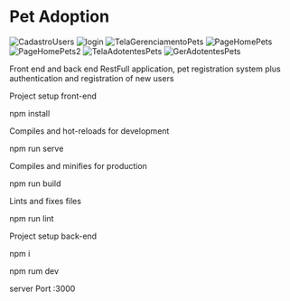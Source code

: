 # Pet Adoption
![CadastroUsers](https://user-images.githubusercontent.com/74667076/161403812-bfcd7dc9-2d26-4942-b6f5-7e81b9ee2a59.png)
![login](https://user-images.githubusercontent.com/74667076/161403813-2b37e663-2f20-42fb-bbee-d2f3145696eb.png)
![TelaGerenciamentoPets](https://user-images.githubusercontent.com/74667076/161403818-63e8334f-5a5a-4008-8995-021f020c5467.png)
![PageHomePets](https://user-images.githubusercontent.com/74667076/161403814-87863fbd-4ff2-4256-b5e4-47b80d0a8c0f.png)
![PageHomePets2](https://user-images.githubusercontent.com/74667076/161403816-51476c44-69bd-4d39-a2f4-9a579ad0caed.png)
![TelaAdotentesPets](https://user-images.githubusercontent.com/74667076/161403817-95416117-f6e4-4423-9355-6547d6fe40d6.png)
![GerAdotentesPets](https://user-images.githubusercontent.com/74667076/161404076-4d4b591a-7aa3-4b20-b8f3-1f186f4c090f.png)

Front end and back end RestFull application, pet registration system plus authentication and registration of new users

Project setup
front-end

npm install

Compiles and hot-reloads for development

npm run serve

Compiles and minifies for production

npm run build

Lints and fixes files

npm run lint

Project setup
back-end

npm i

npm rum dev

server Port :3000



